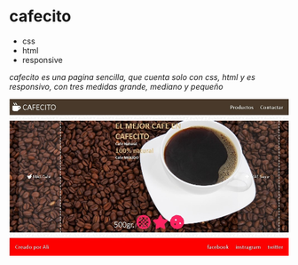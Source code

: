 # cafecito

* css
* html
* responsive

*cafecito es una pagina sencilla, que cuenta solo con css, html y es 
responsivo, con tres medidas grande, mediano y pequeño*

![cafecito](img/captura.jpg)
